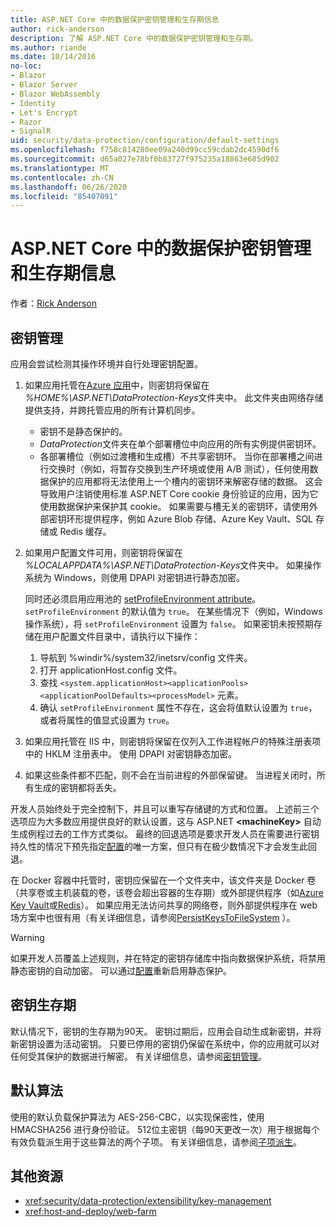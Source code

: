 ```yaml
---
title: ASP.NET Core 中的数据保护密钥管理和生存期信息
author: rick-anderson
description: 了解 ASP.NET Core 中的数据保护密钥管理和生存期。
ms.author: riande
ms.date: 10/14/2016
no-loc:
- Blazor
- Blazor Server
- Blazor WebAssembly
- Identity
- Let's Encrypt
- Razor
- SignalR
uid: security/data-protection/configuration/default-settings
ms.openlocfilehash: f758c814280ee09a240d99cc59cdab2dc4590df6
ms.sourcegitcommit: d65a027e78bf0b83727f975235a18863e685d902
ms.translationtype: MT
ms.contentlocale: zh-CN
ms.lasthandoff: 06/26/2020
ms.locfileid: "85407091"
---
```

# <a name="data-protection-key-management-and-lifetime-in-aspnet-core"></a>ASP.NET Core 中的数据保护密钥管理和生存期信息

作者：[Rick Anderson](https://twitter.com/RickAndMSFT)

## <a name="key-management"></a>密钥管理

应用会尝试检测其操作环境并自行处理密钥配置。

1. 如果应用托管在[Azure 应用](https://azure.microsoft.com/services/app-service/)中，则密钥将保留在 *%HOME%\ASP.NET\DataProtection-Keys*文件夹中。 此文件夹由网络存储提供支持，并跨托管应用的所有计算机同步。
   * 密钥不是静态保护的。
   * *DataProtection*文件夹在单个部署槽位中向应用的所有实例提供密钥环。
   * 各部署槽位（例如过渡槽和生成槽）不共享密钥环。 当你在部署槽之间进行交换时（例如，将暂存交换到生产环境或使用 A/B 测试），任何使用数据保护的应用都将无法使用上一个槽内的密钥环来解密存储的数据。 这会导致用户注销使用标准 ASP.NET Core cookie 身份验证的应用，因为它使用数据保护来保护其 cookie。 如果需要与槽无关的密钥环，请使用外部密钥环形提供程序，例如 Azure Blob 存储、Azure Key Vault、SQL 存储或 Redis 缓存。

1. 如果用户配置文件可用，则密钥将保留在 *%LOCALAPPDATA%\ASP.NET\DataProtection-Keys*文件夹中。 如果操作系统为 Windows，则使用 DPAPI 对密钥进行静态加密。

   同时还必须启用应用池的 [setProfileEnvironment attribute](/iis/configuration/system.applicationhost/applicationpools/add/processmodel#configuration)。 `setProfileEnvironment` 的默认值为 `true`。 在某些情况下（例如，Windows 操作系统），将 `setProfileEnvironment` 设置为 `false`。 如果密钥未按预期存储在用户配置文件目录中，请执行以下操作：

   1. 导航到 %windir%/system32/inetsrv/config 文件夹。
   1. 打开 applicationHost.config 文件。
   1. 查找 `<system.applicationHost><applicationPools><applicationPoolDefaults><processModel>` 元素。
   1. 确认 `setProfileEnvironment` 属性不存在，这会将值默认设置为 `true`，或者将属性的值显式设置为 `true`。

1. 如果应用托管在 IIS 中，则密钥将保留在仅列入工作进程帐户的特殊注册表项中的 HKLM 注册表中。 使用 DPAPI 对密钥静态加密。

1. 如果这些条件都不匹配，则不会在当前进程的外部保留键。 当进程关闭时，所有生成的密钥都将丢失。

开发人员始终处于完全控制下，并且可以重写存储键的方式和位置。 上述前三个选项应为大多数应用提供良好的默认设置，这与 ASP.NET **\<machineKey>** 自动生成例程过去的工作方式类似。 最终的回退选项是要求开发人员在需要进行密钥持久性的情况下预先指定[配置](xref:security/data-protection/configuration/overview)的唯一方案，但只有在极少数情况下才会发生此回退。

在 Docker 容器中托管时，密钥应保留在一个文件夹中，该文件夹是 Docker 卷（共享卷或主机装载的卷，该卷会超出容器的生存期）或外部提供程序（如[Azure Key Vault](https://azure.microsoft.com/services/key-vault/)或[Redis](https://redis.io/)）。 如果应用无法访问共享的网络卷，则外部提供程序在 web 场方案中也很有用（有关详细信息，请参阅[PersistKeysToFileSystem](xref:security/data-protection/configuration/overview#persistkeystofilesystem) ）。

> [!WARNING]
> 如果开发人员覆盖上述规则，并在特定的密钥存储库中指向数据保护系统，将禁用静态密钥的自动加密。 可以通过[配置](xref:security/data-protection/configuration/overview)重新启用静态保护。

## <a name="key-lifetime"></a>密钥生存期

默认情况下，密钥的生存期为90天。 密钥过期后，应用会自动生成新密钥，并将新密钥设置为活动密钥。 只要已停用的密钥仍保留在系统中，你的应用就可以对任何受其保护的数据进行解密。 有关详细信息，请参阅[密钥管理](xref:security/data-protection/implementation/key-management#key-expiration-and-rolling)。

## <a name="default-algorithms"></a>默认算法

使用的默认负载保护算法为 AES-256-CBC，以实现保密性，使用 HMACSHA256 进行身份验证。 512位主密钥（每90天更改一次）用于根据每个有效负载派生用于这些算法的两个子项。 有关详细信息，请参阅[子项派生](xref:security/data-protection/implementation/subkeyderivation#additional-authenticated-data-and-subkey-derivation)。

## <a name="additional-resources"></a>其他资源

* <xref:security/data-protection/extensibility/key-management>
* <xref:host-and-deploy/web-farm>
